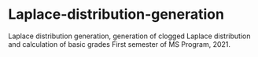 # Laplace-distribution-generation
Laplace distribution generation, generation of clogged Laplace distribution and calculation of basic grades
First semester of MS Program, 2021.
